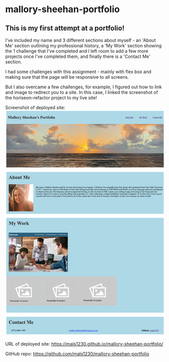 # mallory-sheehan-portfolio

## This is my first attempt at a portfolio!
I've included my name and 3 different sections about myself - an 'About Me' section outlining my professional history, a 'My Work' section showing the 1 challenge that I've completed and I left room to add a few more projects once I've completed them, and finally there is a 'Contact Me' section. 

I had some challenges with this assignment - mainly with flex box and making sure that the page will be responsive to all screens. 

But I also overcame a few challenges, for example, I figured out how to link and image to redirect you to a site. In this case, I linked the screenshot of the horiseon-refactor project to my live site! 

Screenshot of deployed site: 
<img src="./assets/MallorySheehanPortfolio.png">

URL of deployed site: 
https://mals1230.github.io/mallory-sheehan-portfolio/

GitHub repo: 
https://github.com/mals1230/mallory-sheehan-portfolio
